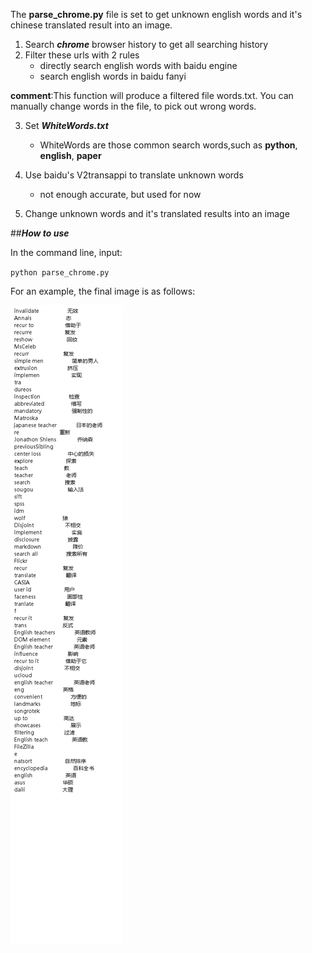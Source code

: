 The **parse_chrome.py** file is set to get unknown english words and it's chinese translated result into an image.
 1. Search **_chrome_** browser history to get all searching history
 2. Filter these urls with 2 rules
    * directly search english words with baidu engine
    * search english words in baidu fanyi
 
 **comment**:This function will produce a filtered file words.txt. You can manually change words in the file,
  to pick out wrong words.
  
 3. Set **_WhiteWords.txt_**
    * WhiteWords are those common search words,such as **python**, **english**, **paper**
    
 4. Use baidu's V2transappi to translate unknown words
 
    * not enough accurate, but used for now
    
 5. Change unknown words and it's translated results into an image
 
 ##***How to use***
 
In the command line, input:

``python parse_chrome.py``

 For an example, the final image is as follows:
 
 ![result image](words.png)
 
 
